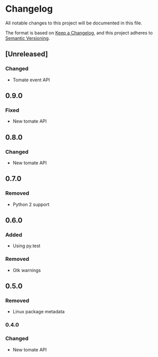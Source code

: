 # Changelog

All notable changes to this project will be documented in this file.

The format is based on [Keep a Changelog](https://keepachangelog.com/en/1.0.0/),
and this project adheres to [Semantic Versioning](https://semver.org/spec/v2.0.0.html).

## [Unreleased]

### Changed

- Tomate event API

## 0.9.0

### Fixed

- New tomate API

## 0.8.0

### Changed

- New tomate API

## 0.7.0

### Removed

- Python 2 support

## 0.6.0

### Added

- Using py.test
  
### Removed

- Gtk warnings

## 0.5.0

### Removed

- Linux package metadata

### 0.4.0

### Changed

- New tomate API
